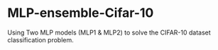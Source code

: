 # MLP-ensemble-Cifar-10
Using Two MLP models (MLP1 & MLP2) to solve the CIFAR-10 dataset classification problem.